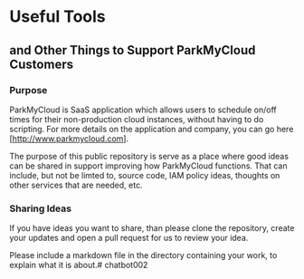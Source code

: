 # Useful Tools 

## and Other Things to Support ParkMyCloud Customers


### Purpose

ParkMyCloud is SaaS application which allows users to schedule on/off times for their non-production cloud instances, without having to do scripting. For more details on the application and company, you can go here [http://www.parkmycloud.com].

The purpose of this public repository is serve as a place where good ideas can be shared in support improving how ParkMyCloud functions. That can include, but not be limted to, source code, IAM policy ideas, thoughts on other services that are needed, etc.

### Sharing Ideas

If you have ideas you want to share, than please clone the repository, create your updates and open a pull request for us to review your idea.

Please include a markdown file in the directory containing your work, to explain what it is about.# chatbot002
